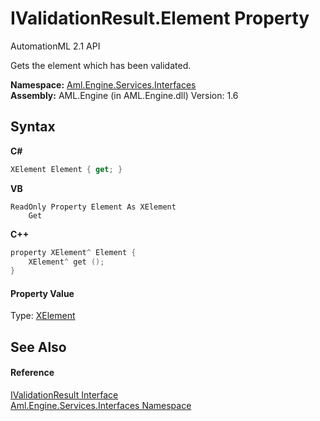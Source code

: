 # IValidationResult.Element Property 
AutomationML 2.1 API 

Gets the element which has been validated.

**Namespace:**&nbsp;<a href="N_Aml_Engine_Services_Interfaces">Aml.Engine.Services.Interfaces</a><br />**Assembly:**&nbsp;AML.Engine (in AML.Engine.dll) Version: 1.6

## Syntax

**C#**<br />
``` C#
XElement Element { get; }
```

**VB**<br />
``` VB
ReadOnly Property Element As XElement
	Get
```

**C++**<br />
``` C++
property XElement^ Element {
	XElement^ get ();
}
```


#### Property Value
Type: <a href="https://docs.microsoft.com/dotnet/api/system.xml.linq.xelement" target="_parent" rel="noopener noreferrer">XElement</a>

## See Also


#### Reference
<a href="T_Aml_Engine_Services_Interfaces_IValidationResult">IValidationResult Interface</a><br /><a href="N_Aml_Engine_Services_Interfaces">Aml.Engine.Services.Interfaces Namespace</a><br />